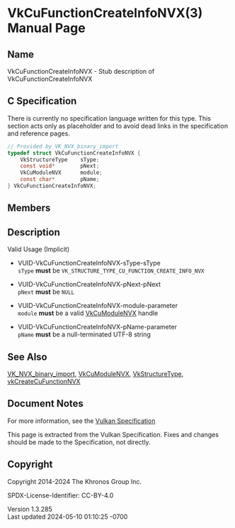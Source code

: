# VkCuFunctionCreateInfoNVX(3) Manual Page

## Name

VkCuFunctionCreateInfoNVX - Stub description of
VkCuFunctionCreateInfoNVX



## <a href="#_c_specification" class="anchor"></a>C Specification

There is currently no specification language written for this type. This
section acts only as placeholder and to avoid dead links in the
specification and reference pages.

``` c
// Provided by VK_NVX_binary_import
typedef struct VkCuFunctionCreateInfoNVX {
    VkStructureType    sType;
    const void*        pNext;
    VkCuModuleNVX      module;
    const char*        pName;
} VkCuFunctionCreateInfoNVX;
```

## <a href="#_members" class="anchor"></a>Members

## <a href="#_description" class="anchor"></a>Description

Valid Usage (Implicit)

- <a href="#VUID-VkCuFunctionCreateInfoNVX-sType-sType"
  id="VUID-VkCuFunctionCreateInfoNVX-sType-sType"></a>
  VUID-VkCuFunctionCreateInfoNVX-sType-sType  
  `sType` **must** be `VK_STRUCTURE_TYPE_CU_FUNCTION_CREATE_INFO_NVX`

- <a href="#VUID-VkCuFunctionCreateInfoNVX-pNext-pNext"
  id="VUID-VkCuFunctionCreateInfoNVX-pNext-pNext"></a>
  VUID-VkCuFunctionCreateInfoNVX-pNext-pNext  
  `pNext` **must** be `NULL`

- <a href="#VUID-VkCuFunctionCreateInfoNVX-module-parameter"
  id="VUID-VkCuFunctionCreateInfoNVX-module-parameter"></a>
  VUID-VkCuFunctionCreateInfoNVX-module-parameter  
  `module` **must** be a valid [VkCuModuleNVX](https://registry.khronos.org/vulkan/specs/1.3-extensions/man/html/VkCuModuleNVX.html)
  handle

- <a href="#VUID-VkCuFunctionCreateInfoNVX-pName-parameter"
  id="VUID-VkCuFunctionCreateInfoNVX-pName-parameter"></a>
  VUID-VkCuFunctionCreateInfoNVX-pName-parameter  
  `pName` **must** be a null-terminated UTF-8 string

## <a href="#_see_also" class="anchor"></a>See Also

[VK_NVX_binary_import](https://registry.khronos.org/vulkan/specs/1.3-extensions/man/html/VK_NVX_binary_import.html),
[VkCuModuleNVX](https://registry.khronos.org/vulkan/specs/1.3-extensions/man/html/VkCuModuleNVX.html),
[VkStructureType](https://registry.khronos.org/vulkan/specs/1.3-extensions/man/html/VkStructureType.html),
[vkCreateCuFunctionNVX](https://registry.khronos.org/vulkan/specs/1.3-extensions/man/html/vkCreateCuFunctionNVX.html)

## <a href="#_document_notes" class="anchor"></a>Document Notes

For more information, see the <a
href="https://registry.khronos.org/vulkan/specs/1.3-extensions/html/vkspec.html#VkCuFunctionCreateInfoNVX"
target="_blank" rel="noopener">Vulkan Specification</a>

This page is extracted from the Vulkan Specification. Fixes and changes
should be made to the Specification, not directly.

## <a href="#_copyright" class="anchor"></a>Copyright

Copyright 2014-2024 The Khronos Group Inc.

SPDX-License-Identifier: CC-BY-4.0

Version 1.3.285  
Last updated 2024-05-10 01:10:25 -0700
